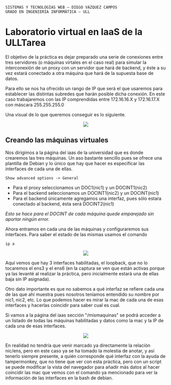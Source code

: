 ```
SISTEMAS Y TECNOLOGÍAS WEB — DIEGO VÁZQUEZ CAMPOS
GRADO EN INGENIERÍA INFORMÁTICA — ULL
```
# Laboratorio virtual en IaaS de la ULLTarea
El objetivo de la práctica es dejar preparado una serie de conexiones entre tres servidores (o máquinas virtales en el caso real) para simular la interconexión de un proxy con un servidor que hará de backend, y éste a su vez estará conectado a otra máquina que hará de la supuesta base de datos. 

Para ello se nos ha ofrecido un rango de IP que será el que usaremos para establecer las distintas subredes que harán posible dicha conexión. En este caso trabajaremos con las IP comprendidas entre 172.16.16.X y 172.16.17.X con máscara 255.255.255.0

Una visual de lo que queremos conseguir es lo siguiente.


<p align="center">
  <img src="https://github.com/monnizou/SYTW/blob/master/P1/imgs/diagram.png"/>
</p>

## Creando las máquinas virtuales
Nos dirigimos a la página del iaas de la universidad que es donde crearemos las tres máquinas. Un aso bastante sencillo pues se ofrece una plantilla de Debian y lo único que hay que hacer es especificar las interfaces de cada una de ellas.

```
Show advanced options -> General
```
- Para el proxy seleccionamos un DOC1(nic1) y un DOCINT1(nic2)
- Para el backend seleccionamos un DOCINT1(nic2) y un DOCINT(nic1)
- Para el backend únicamente agregamos una interfaz, pues sólo estara conectado al backend, ésta será DOCINT2(nic1)

*Esto se hace para el DOCINT de cada máquina quede emparejado sin aportar ningún error.*

Ahora entramos en cada una de las máquinas y configuraremos sus interfaces. Para saber el estado de las mismas usamos el comando
```
ip a
```
<p align="center">
  <img src="https://github.com/monnizou/SYTW/blob/master/P1/imgs/captu1.png"/>
</p>
Aquí vemos que hay 3 interfaces habilitadas, el loopback, que no lo tocaremos el ens3 y el ens6 (en la captura se ven que están activas porque ya las levanté al realizar la práctica, pero inicialmente estará una de ellas baja sin IP asignada). 

Otro dato importante es que no sabemos a qué interfaz se refiere cada una de las que ahí muestra pues nosotros teníamos entendido su nombre por nic1, nic2, etc. Lo que podemos hacer es mirar la mac de cada una de esas interfaces y hacerlas coincidir para saber cual es cual. 

Si vamos a la página del iaas sección "/mismaquinas" se podrá acceder a un listado de todas las máquinas habilitadas y datos como la mac y la IP de cada una de esas interfaces.
<p align="center">
  <img src="https://iaas.ull.es/ovirtadmin/usuarios/mismaquinas/"/>
</p>

En realidad no tendría que venir marcado ya directamente la relación nic/ens, pero en este caso ya se ha tomado la molestia de anotar, y así tenerlo siempre presente, a quién corresponde qué interfaz con la ayuda de tampermonkey, que no tiene que ver con esta práctica, pero con un script se puede modificar la vista del navegador para añadir más datos al hacer coincidir las mac que vemos con el comando ya mencionado para ver la información de las interfaces en la bash de debian.
